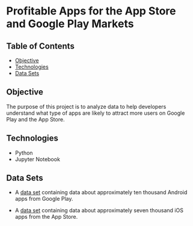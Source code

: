 # Profitable Apps for the App Store and Google Play Markets

## Table of Contents
* [Objective](#objective)
* [Technologies](#technologies)
* [Data Sets](#data-sets)

## Objective
The purpose of this project is to analyze data to help developers understand what type of apps are likely to attract more users on Google Play and the App Store. 

## Technologies
- Python
- Jupyter Notebook

## Data Sets
- A [data set](https://www.kaggle.com/lava18/google-play-store-apps) containing data about approximately ten thousand Android apps from Google Play. 

- A [data set](https://www.kaggle.com/ramamet4/app-store-apple-data-set-10k-apps) containing data about approximately seven thousand iOS apps from the App Store.





